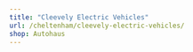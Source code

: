 ```yaml
---
title: "Cleevely Electric Vehicles"
url: /cheltenham/cleevely-electric-vehicles/
shop: Autohaus
---
```

